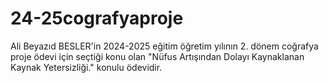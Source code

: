 # 24-25cografyaproje
Ali Beyazıd BESLER'in 2024-2025 eğitim öğretim yılının 2. dönem coğrafya proje ödevi için seçtiği konu olan "Nüfus Artışından Dolayı Kaynaklanan Kaynak Yetersizliği." konulu ödevidir.
